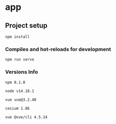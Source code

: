# app

## Project setup
```
npm install
```

### Compiles and hot-reloads for development
```
npm run serve
```

### Versions Info
```
npm 8.1.0

node v14.18.1

vue vue@3.2.40

cesium 1.86

vue @vue/cli 4.5.14
```